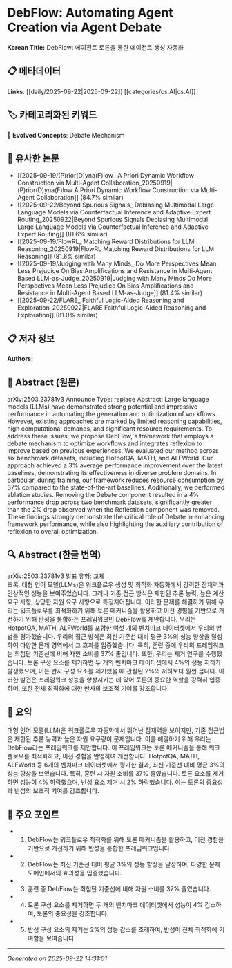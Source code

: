 # DebFlow: Automating Agent Creation via Agent Debate

**Korean Title:** DebFlow: 에이전트 토론을 통한 에이전트 생성 자동화

## 📋 메타데이터

**Links**: [[daily/2025-09-22|2025-09-22]] [[categories/cs.AI|cs.AI]]

## 🏷️ 카테고리화된 키워드
**🚀 Evolved Concepts**: Debate Mechanism

## 🔗 유사한 논문
- [[2025-09-19/(P)rior(D)yna(F)low_ A Priori Dynamic Workflow Construction via Multi-Agent Collaboration_20250919|(P)rior(D)yna(F)low A Priori Dynamic Workflow Construction via Multi-Agent Collaboration]] (84.7% similar)
- [[2025-09-22/Beyond Spurious Signals_ Debiasing Multimodal Large Language Models via Counterfactual Inference and Adaptive Expert Routing_20250922|Beyond Spurious Signals Debiasing Multimodal Large Language Models via Counterfactual Inference and Adaptive Expert Routing]] (81.6% similar)
- [[2025-09-19/FlowRL_ Matching Reward Distributions for LLM Reasoning_20250919|FlowRL Matching Reward Distributions for LLM Reasoning]] (81.6% similar)
- [[2025-09-19/Judging with Many Minds_ Do More Perspectives Mean Less Prejudice On Bias Amplifications and Resistance in Multi-Agent Based LLM-as-Judge_20250919|Judging with Many Minds Do More Perspectives Mean Less Prejudice On Bias Amplifications and Resistance in Multi-Agent Based LLM-as-Judge]] (81.4% similar)
- [[2025-09-22/FLARE_ Faithful Logic-Aided Reasoning and Exploration_20250922|FLARE Faithful Logic-Aided Reasoning and Exploration]] (81.0% similar)

## 📋 저자 정보

**Authors:** 

## 📄 Abstract (원문)

arXiv:2503.23781v3 Announce Type: replace 
Abstract: Large language models (LLMs) have demonstrated strong potential and impressive performance in automating the generation and optimization of workflows. However, existing approaches are marked by limited reasoning capabilities, high computational demands, and significant resource requirements. To address these issues, we propose DebFlow, a framework that employs a debate mechanism to optimize workflows and integrates reflexion to improve based on previous experiences. We evaluated our method across six benchmark datasets, including HotpotQA, MATH, and ALFWorld. Our approach achieved a 3\% average performance improvement over the latest baselines, demonstrating its effectiveness in diverse problem domains. In particular, during training, our framework reduces resource consumption by 37\% compared to the state-of-the-art baselines. Additionally, we performed ablation studies. Removing the Debate component resulted in a 4\% performance drop across two benchmark datasets, significantly greater than the 2\% drop observed when the Reflection component was removed. These findings strongly demonstrate the critical role of Debate in enhancing framework performance, while also highlighting the auxiliary contribution of reflexion to overall optimization.

## 🔍 Abstract (한글 번역)

arXiv:2503.23781v3 발표 유형: 교체  
초록: 대형 언어 모델(LLMs)은 워크플로우 생성 및 최적화 자동화에서 강력한 잠재력과 인상적인 성능을 보여주었습니다. 그러나 기존 접근 방식은 제한된 추론 능력, 높은 계산 요구 사항, 상당한 자원 요구 사항으로 특징지어집니다. 이러한 문제를 해결하기 위해 우리는 워크플로우를 최적화하기 위해 토론 메커니즘을 활용하고 이전 경험을 기반으로 개선하기 위해 반성을 통합하는 프레임워크인 DebFlow를 제안합니다. 우리는 HotpotQA, MATH, ALFWorld를 포함한 여섯 개의 벤치마크 데이터셋에서 우리의 방법을 평가했습니다. 우리의 접근 방식은 최신 기준선 대비 평균 3%의 성능 향상을 달성하여 다양한 문제 영역에서 그 효과를 입증했습니다. 특히, 훈련 중에 우리의 프레임워크는 최첨단 기준선에 비해 자원 소비를 37% 줄입니다. 또한, 우리는 제거 연구를 수행했습니다. 토론 구성 요소를 제거하면 두 개의 벤치마크 데이터셋에서 4%의 성능 저하가 발생했으며, 이는 반사 구성 요소를 제거했을 때 관찰된 2%의 저하보다 훨씬 큽니다. 이러한 발견은 프레임워크 성능을 향상시키는 데 있어 토론의 중요한 역할을 강력히 입증하며, 또한 전체 최적화에 대한 반사의 보조적 기여를 강조합니다.

## 📝 요약

대형 언어 모델(LLM)은 워크플로우 자동화에서 뛰어난 잠재력을 보이지만, 기존 접근법은 제한된 추론 능력과 높은 자원 요구량이 문제입니다. 이를 해결하기 위해 우리는 DebFlow라는 프레임워크를 제안합니다. 이 프레임워크는 토론 메커니즘을 통해 워크플로우를 최적화하고, 이전 경험을 반영하여 개선합니다. HotpotQA, MATH, ALFWorld 등 6개의 벤치마크 데이터셋에서 평가한 결과, 최신 기준선 대비 평균 3%의 성능 향상을 보였습니다. 특히, 훈련 시 자원 소비를 37% 줄였습니다. 토론 요소를 제거하면 성능이 4% 하락했으며, 반성 요소 제거 시 2% 하락했습니다. 이는 토론의 중요성과 반성의 보조적 기여를 강조합니다.

## 🎯 주요 포인트

- 1. DebFlow는 워크플로우 최적화를 위해 토론 메커니즘을 활용하고, 이전 경험을 기반으로 개선하기 위해 반성을 통합한 프레임워크입니다.

- 2. DebFlow는 최신 기준선 대비 평균 3%의 성능 향상을 달성하며, 다양한 문제 도메인에서의 효과성을 입증했습니다.

- 3. 훈련 중 DebFlow는 최첨단 기준선에 비해 자원 소비를 37% 줄였습니다.

- 4. 토론 구성 요소를 제거하면 두 개의 벤치마크 데이터셋에서 성능이 4% 감소하여, 토론의 중요성을 강조합니다.

- 5. 반성 구성 요소의 제거는 2%의 성능 감소를 초래하여, 반성이 전체 최적화에 기여함을 보여줍니다.

---

*Generated on 2025-09-22 14:31:01*